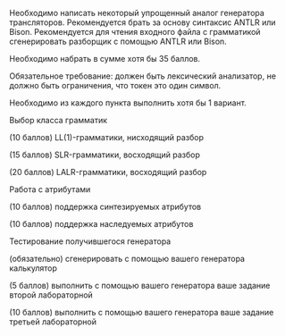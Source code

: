 Необходимо написать некоторый упрощенный аналог генератора трансляторов. Рекомендуется брать за основу синтаксис ANTLR или Bison. Рекомендуется для чтения входного файла с грамматикой сгенерировать разборщик с помощью ANTLR или Bison.

Необходимо набрать в сумме хотя бы 35 баллов.

Обязательное требование: должен быть лексический анализатор, не должно быть ограничения, что токен это один символ.

Необходимо из каждого пункта выполнить хотя бы 1 вариант.

Выбор класса грамматик

(10 баллов) LL(1)-грамматики, нисходящий разбор

(15 баллов) SLR-грамматики, восходящий разбор

(20 баллов) LALR-грамматики, восходящий разбор

Работа с атрибутами

(10 баллов) поддержка синтезируемых атрибутов

(10 баллов) поддержка наследуемых атрибутов

Тестирование получившегося генератора

(обязательно) сгенерировать с помощью вашего генератора калькулятор

(5 баллов) выполнить с помощью вашего генератора ваше задание второй лабораторной

(10 баллов) выполнить с помощью вашего генератора ваше задание третьей лабораторной

